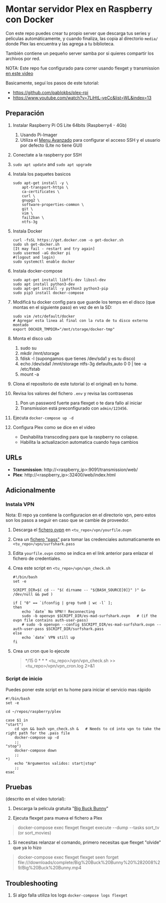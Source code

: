 # Montar servidor Plex en Raspberry con Docker

Con este repo puedes crear tu propio server que descarga tus series y peliculas automáticamente, y cuando finaliza, las copia al directorio `media/` donde Plex las encuentra y las agrega a tu biblioteca.

También contiene un pequeño server samba por si quieres compartir los archivos por red.

NOTA: Este repo fue configurado para correr usando flexget y transmission [en este video](https://youtu.be/TqVoHWjz_tI)

Basicamente, seguí los pasos de este tutorial:  
- https://github.com/pablokbs/plex-rpi
- https://www.youtube.com/watch?v=7LiHtL-veCc&list=WL&index=13

## Preparación

1. Instalar Raspberry Pi OS Lite 64bits (Raspberry4 - 4Gb)  
    1. Usando Pi-Imager
    1. Utiliza el [Menu Avanzado](https://www.raspberrypi.com/documentation/computers/getting-started.html#advanced-options) para configurar el acceso SSH y el usuario por defecto (Lite no tiene GUI)
1. Conectate a la raspberry por SSH
1. `sudo apt update` and `sudo apt upgrade`
1. Instala los paquetes basicos
    ```
    sudo apt-get install -y \
        apt-transport-https \
        ca-certificates \
        curl \
        gnupg2 \
        software-properties-common \
        git \
        vim \
        fail2ban \
        ntfs-3g
    ```
1. Instala Docker
    ```
    curl -fsSL https://get.docker.com -o get-docker.sh
    sudo sh get-docker.sh
    [It may fail - restart and try again]
    sudo usermod -aG docker pi
    #(logout and login)
    sudo systemctl enable docker
    ```
1. Instala docker-compose
    ```
    sudo apt-get install libffi-dev libssl-dev
    sudo apt install python3-dev
    sudo apt-get install -y python3 python3-pip
    sudo pip3 install docker-compose
    ```
1. Modificá tu docker config para que guarde los temps en el disco (que montas en el siguiente paso) en vez de en la SD:
    ```
    sudo vim /etc/default/docker
    # Agregar esta linea al final con la ruta de tu disco externo montado
    export DOCKER_TMPDIR="/mnt/storage/docker-tmp"
    ```

1. Monta el disco usb
    1. sudo su
    1. mkdir /mnt/storage
    1. fdisk -l  (supongamos que tienes /dev/sda1 y es tu disco)
    1. echo /dev/sda1 /mnt/storage ntfs-3g defaults,auto 0 0 | tee -a /etc/fstab
    1. mount -a

1. Clona el repositorio de este tutorial (o el original) en tu home.
1. Revisa los valores del fichero `.env` y revisa las contrasenas
    1. Pon un password fuerte para flexget o te dara fallo al iniciar
    1. Transmission está preconfigurado con `admin/123456`. 

1. Ejecuta `docker-compose up -d`

1. Configura Plex como se dice en el video
    - Deshabilita transcoding para que la raspberry no colapse.
    - Habilita la actualizacion automatica cuando haya cambios

## URLs

- **Transmission**: http://<raspberry_ip>:9091/transmission/web/
- **Plex**: http://<raspberry_ip>:32400/web/index.html

## Adicionalmente

### Instala VPN
Nota: El repo ya contiene la configuracion en el directorio vpn, pero estos son los pasos a seguir en caso que se cambie de proveedor.
1. Descarga el [fichero ovpn](https://support.surfshark.com/hc/en-us/articles/360013425373-How-to-set-up-Surfshark-VPN-on-Raspberry-Pi-) en `<tu_repo>/vpn/yourfile.ovpn`

1. Crea un [fichero "pass"](https://www.ivpn.net/setup/linux-terminal/) para tomar las credenciales automaticamente en  `<tu_repo>/vpn/surfshark.pass`

1. Edita `yourfile.ovpn` como se indica en el link anterior para enlazar el fichero de credentiales.

1. Crea este script en `<tu_repo>/vpn/vpn_check.sh` 
    ```
    #!/bin/bash
    set -e

    SCRIPT_DIR=$( cd -- "$( dirname -- "${BASH_SOURCE[0]}" )" &> /dev/null && pwd )

    if [ "0" == `ifconfig | grep tun0 | wc -l` ]; 
    then 
        echo `date` No VPN!! Reconnecting
        sudo -b openvpn $SCRIPT_DIR/es-mad-surfshark.ovpn   # (if the ovpn file contains auth-user-pass)
        # sudo -b openvpn --config $SCRIPT_DIR/es-mad-surfshark.ovpn --auth-user-pass $SCRIPT_DIR/surfshark.pass
    else
        echo `date` VPN still up 
    fi
    ```
1. Crea un cron que lo ejecute
    > */15 0 * * *  <tu_repo>/vpn/vpn_check.sh >> <tu_repo>/vpn/vpn_cron.log 2>&1

### Script de inicio
Puedes poner este script en tu home para iniciar el servicio mas rápido
```
#!/bin/bash
set -e

cd ~/repos/raspberry/plex 

case $1 in
"start")
	cd vpn && bash vpn_check.sh & 	# Needs to cd into vpn to take the right path for the .pass file
	docker-compose up -d
	;;
"stop")
	docker-compose down
	;;
*)
	echo "Argumentos validos: start|stop"
	;;
esac
```

## Pruebas 
(descrito en el video tutorial):

1. Descarga la pelicula gratuita "[Big Buck Bunny](
magnet:?xt=urn:btih:dd8255ecdc7ca55fb0bbf81323d87062db1f6d1c&dn=Big%20Buck%20Bunny%20%282008%29&tr=udp%3A%2F%2Ftracker.leechers-paradise.org%3A6969&tr=udp%3A%2F%2Ftracker.coppersurfer.tk%3A6969&tr=udp%3A%2F%2Ftracker.opentrackr.org%3A1337&tr=udp%3A%2F%2Fexplodie.org%3A6969&tr=udp%3A%2F%2Ftracker.empire-js.us%3A1337&ws=https%3A%2F%2Fwebtorrent.io%2Ftorrents%2F)"

1. Ejecuta flexget para mueva el fichero a Plex
> docker-compose exec flexget flexget execute --dump --tasks sort_tv (or sort_movies)

1. Si necesitas relanzar el comando, primero necesitas que flexget "olvide" que ya lo hizo
> docker-compose exec flexget flexget seen forget file:///downloads/complete/Big%20Buck%20Bunny%20%282008%29/Big%20Buck%20Bunny.mp4 

## Troubleshooting

1. Si algo falla utiliza los logs `docker-compose logs flexget`

